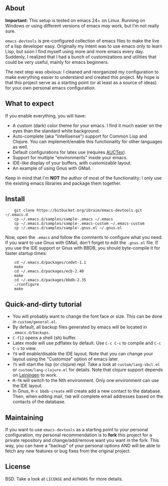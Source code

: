 ## About

**Important:** This setup is tested on emacs 24+ on Linux. Running on Windows or using different versions of emacs *may* work, but I'm not really sure.

`emacs-devtools` is pre-configured collection of emacs files to make the live of a lisp developer easy.
Originally my intent was to use emacs only to learn Lisp, but soon I find myself using more and more emacs every day. Suddenly, I realized that I had a bunch of customizations and utilities that could be very useful, mainly for emacs beginners.

The next step was obvious: I cleaned and reorganized my configuration to make everything easier to understand and created this project. My hope is that this project serve as a starting point (or at least as a source of ideas) for your own personal emacs configuration.

## What to expect

If you enable everything, you will have:

* A custom (dark) color theme for your emacs. I find it much easier on the eyes than the standard white background.
* Auto-complete (aka "Intellisense") support for Common Lisp and Clojure. You can implement/enable this functionality for other languages as well.
* Default configurations for latex use (requires [AUCTex](http://www.gnu.org/software/auctex/)).
* Support for multiple "environments" inside your emacs.
* IDE-like display of your buffers, with customizable layout.
* An example of using Gnus with GMail.

Keep in mind that I'm **NOT** the author of most of the functionality: I only use the existing emacs libraries and package them together.

## Install

        git clone https://bitbucket.org/ibraim/emacs-devtools.git ~/.emacs.d
        cp ~/.emacs.d/samples/sample-.emacs ~/.emacs
        cp ~/.emacs.d/samples/sample-.emacs-custom ~/.emacs-custom
        cp ~/.emacs.d/samples/sample-.gnus.el ~/.gnus.el

Now, open the `.emacs` and follow the comments to configure what you need. If you want to use Gnus with GMail, don't forget to edit the `.gnus.el` file.
If you use the IDE support or Gnus with BBDB, you should byte-compile it for faster startup times:

        cd ~/.emacs.d/packages/cedet-1.1
        make
        cd ~/.emacs.d/packages/ecb-2.40
        make
        cd ~/.emacs.d/packages/bbdb-2.35
        ./configure
        make

## Quick-and-dirty tutorial

* You will probably want to change the font face or size. This can be done in `custom/general.el`.
* By default, all backup files generated by emacs will be located in `.emacs.d/backups`.
* `C-f12` opens a shell (sh) buffer.
* Latex mode will use pdflatex by default. Use `C-c C-c` to compile and `C-c C-v` to view.
* `f9` will enable/disable the IDE layout. Note that you can change your layout using the "Customize" option of emacs later.
* `f5` will start the lisp (or clojure) repl. Take a look at `custom/lang-sbcl.el` or `custom/lang-clojure.el` for details. Note that clojure support depends on [Leiningen](http://leiningen.org/) to work.
* `M-fN` will switch to the Nth environment. Only one environment can use the IDE layout.
* In Gnus, `M-x bbdb-create` will create add a new contact to the database. Then, when editing mail, `TAB` will complete email addresses based on the contacts of the database.

## Maintaining

If you want to use `emacs-devtools` as a starting point to your personal configuration, my personal recommendation is to **fork** this project for a private repository and change/add/remove want you want in the fork. This way, you can have a "backup" of your personal options AND will be able to fetch any new features or bug fixes from the original project.

## License

BSD. Take a look at `LICENSE` and `AUTHORS` for more details.
